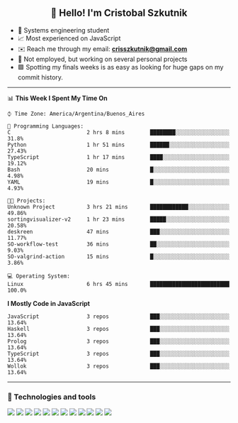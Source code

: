 <h2 align="center">👋 Hello! I'm Cristobal Szkutnik</h2>

- 📖  Systems engineering student
- 📈  Most experienced on JavaScript
- ✉️  Reach me through my email: **crisszkutnik@gmail.com**
- 🏢  Not employed, but working on several personal projects
- 🟩  Spotting my finals weeks is as easy as looking for huge gaps on my commit history.

-------

<!--START_SECTION:waka-->
📊 **This Week I Spent My Time On** 

```text
⌚︎ Time Zone: America/Argentina/Buenos_Aires

💬 Programming Languages: 
C                        2 hrs 8 mins        ████████░░░░░░░░░░░░░░░░░   31.8% 
Python                   1 hr 51 mins        ██████░░░░░░░░░░░░░░░░░░░   27.43% 
TypeScript               1 hr 17 mins        ████░░░░░░░░░░░░░░░░░░░░░   19.12% 
Bash                     20 mins             █░░░░░░░░░░░░░░░░░░░░░░░░   4.98% 
YAML                     19 mins             █░░░░░░░░░░░░░░░░░░░░░░░░   4.93%

🐱‍💻 Projects: 
Unknown Project          3 hrs 21 mins       ████████████░░░░░░░░░░░░░   49.86% 
sortingvisualizer-v2     1 hr 23 mins        █████░░░░░░░░░░░░░░░░░░░░   20.58% 
deskreen                 47 mins             ███░░░░░░░░░░░░░░░░░░░░░░   11.77% 
SO-workflow-test         36 mins             ██░░░░░░░░░░░░░░░░░░░░░░░   9.03% 
SO-valgrind-action       15 mins             █░░░░░░░░░░░░░░░░░░░░░░░░   3.86%

💻 Operating System: 
Linux                    6 hrs 45 mins       █████████████████████████   100.0%

```

**I Mostly Code in JavaScript** 

```text
JavaScript               3 repos             ███░░░░░░░░░░░░░░░░░░░░░░   13.64% 
Haskell                  3 repos             ███░░░░░░░░░░░░░░░░░░░░░░   13.64% 
Prolog                   3 repos             ███░░░░░░░░░░░░░░░░░░░░░░   13.64% 
TypeScript               3 repos             ███░░░░░░░░░░░░░░░░░░░░░░   13.64% 
Wollok                   3 repos             ███░░░░░░░░░░░░░░░░░░░░░░   13.64%

```



<!--END_SECTION:waka-->

-------

### 🔧 Technologies and tools
<div>
  <img src="https://img.shields.io/badge/node.js%20-%2343853D.svg?&style=for-the-badge&logo=node.js&logoColor=white"/>
  <img src="https://img.shields.io/badge/javascript%20-%23323330.svg?&style=for-the-badge&logo=javascript&logoColor=%23F7DF1E"/>
  <img src="https://img.shields.io/badge/typescript%20-%23007ACC.svg?&style=for-the-badge&logo=typescript&logoColor=white"/>
  <img src="https://img.shields.io/badge/html5%20-%23E34F26.svg?&style=for-the-badge&logo=html5&logoColor=white"/>
  <img src="https://img.shields.io/badge/css3%20-%231572B6.svg?&style=for-the-badge&logo=css3&logoColor=white"/>
  <img src="https://img.shields.io/badge/c%20-%2300599C.svg?&style=for-the-badge&logo=c&logoColor=white"/>
  <img src="https://img.shields.io/badge/react%20-%2320232a.svg?&style=for-the-badge&logo=react&logoColor=%2361DAFB"/>
  <img src="https://img.shields.io/badge/express.js%20-%23404d59.svg?&style=for-the-badge"/>
  <img src="https://img.shields.io/badge/bootstrap%20-%23563D7C.svg?&style=for-the-badge&logo=bootstrap&logoColor=white"/>
  <img src="https://img.shields.io/badge/git%20-%23F05033.svg?&style=for-the-badge&logo=git&logoColor=white"/>
  <img src="https://img.shields.io/badge/heroku%20-%23430098.svg?&style=for-the-badge&logo=heroku&logoColor=white"/>
  <img src ="https://img.shields.io/badge/MongoDB-%234ea94b.svg?&style=for-the-badge&logo=mongodb&logoColor=white"/>
 </div>
